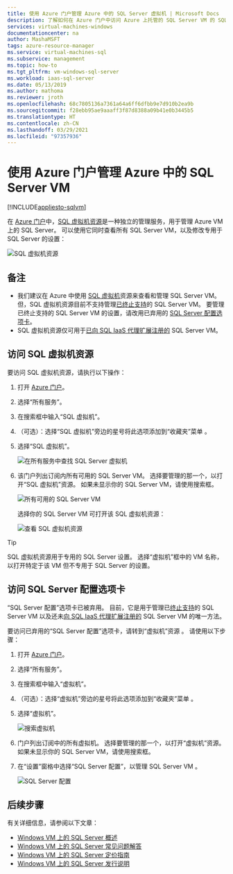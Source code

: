 ```yaml
---
title: 使用 Azure 门户管理 Azure 中的 SQL Server 虚拟机 | Microsoft Docs
description: 了解如何在 Azure 门户中访问 Azure 上托管的 SQL Server VM 的 SQL 虚拟机资源。
services: virtual-machines-windows
documentationcenter: na
author: MashaMSFT
tags: azure-resource-manager
ms.service: virtual-machines-sql
ms.subservice: management
ms.topic: how-to
ms.tgt_pltfrm: vm-windows-sql-server
ms.workload: iaas-sql-server
ms.date: 05/13/2019
ms.author: mathoma
ms.reviewer: jroth
ms.openlocfilehash: 68c7805136a7361a64a6ff6dfbb9e7d910b2ea9b
ms.sourcegitcommit: f28ebb95ae9aaaff3f87d8388a09b41e0b3445b5
ms.translationtype: HT
ms.contentlocale: zh-CN
ms.lasthandoff: 03/29/2021
ms.locfileid: "97357936"
---
```

# <a name="manage-sql-server-vms-in-azure-by-using-the-azure-portal"></a>使用 Azure 门户管理 Azure 中的 SQL Server VM
[!INCLUDE[appliesto-sqlvm](../../includes/appliesto-sqlvm.md)]

在 [Azure 门户](https://portal.azure.com)中，[SQL 虚拟机资源](https://portal.azure.com/#blade/HubsExtension/BrowseResource/resourceType/Microsoft.SqlVirtualMachine%2FSqlVirtualMachines)是一种独立的管理服务，用于管理 Azure VM 上的 SQL Server。 可以使用它同时查看所有 SQL Server VM，以及修改专用于 SQL Server 的设置： 

![SQL 虚拟机资源](./media/manage-sql-vm-portal/sql-vm-manage.png)


## <a name="remarks"></a>备注

- 我们建议在 Azure 中使用 [SQL 虚拟机](https://portal.azure.com/#blade/HubsExtension/BrowseResource/resourceType/Microsoft.SqlVirtualMachine%2FSqlVirtualMachines)资源来查看和管理 SQL Server VM。 但，SQL 虚拟机资源目前不支持管理[已终止支持](sql-server-2008-extend-end-of-support.md)的 SQL Server VM。 要管理已终止支持的 SQL Server VM 的设置，请改用已弃用的 [SQL Server 配置选项卡](#access-the-sql-server-configuration-tab)。 
- SQL 虚拟机资源仅可用于[已向 SQL IaaS 代理扩展注册的](sql-agent-extension-manually-register-single-vm.md) SQL Server VM。 


## <a name="access-the-sql-virtual-machines-resource"></a>访问 SQL 虚拟机资源
要访问 SQL 虚拟机资源，请执行以下操作：

1. 打开 [Azure 门户](https://portal.azure.com)。 
1. 选择“所有服务”。 
1. 在搜索框中输入“SQL 虚拟机”。
1. （可选）：选择“SQL 虚拟机”旁边的星号将此选项添加到“收藏夹”菜单 。 
1. 选择“SQL 虚拟机”。 

   ![在所有服务中查找 SQL Server 虚拟机](./media/manage-sql-vm-portal/sql-vm-search.png)

1. 该门户列出订阅内所有可用的 SQL Server VM。 选择要管理的那一个，以打开“SQL 虚拟机”资源。 如果未显示你的 SQL Server VM，请使用搜索框。 

   ![所有可用的 SQL Server VM](./media/manage-sql-vm-portal/all-sql-vms.png)

   选择你的 SQL Server VM 可打开该 SQL 虚拟机资源： 


   ![查看 SQL 虚拟机资源](./media/manage-sql-vm-portal/sql-vm-resource.png)

> [!TIP]
> SQL 虚拟机资源用于专用的 SQL Server 设置。 选择“虚拟机”框中的 VM 名称，以打开特定于该 VM 但不专用于 SQL Server 的设置。 

## <a name="access-the-sql-server-configuration-tab"></a>访问 SQL Server 配置选项卡
“SQL Server 配置”选项卡已被弃用。 目前，它是用于管理已[终止支持](sql-server-2008-extend-end-of-support.md)的 SQL Server VM 以及还未[向 SQL IaaS 代理扩展注册的](sql-agent-extension-manually-register-single-vm.md) SQL Server VM 的唯一方法。

要访问已弃用的“SQL Server 配置”选项卡，请转到“虚拟机”资源 。 请使用以下步骤：

1. 打开 [Azure 门户](https://portal.azure.com)。 
1. 选择“所有服务”。 
1. 在搜索框中输入“虚拟机”。
1. （可选）：选择“虚拟机”旁边的星号将此选项添加到“收藏夹”菜单 。 
1. 选择“虚拟机”。 

   ![搜索虚拟机](./media/manage-sql-vm-portal/vm-search.png)

1. 门户列出订阅中的所有虚拟机。 选择要管理的那一个，以打开“虚拟机”资源。 如果未显示你的 SQL Server VM，请使用搜索框。 
1. 在“设置”窗格中选择“SQL Server 配置”，以管理 SQL Server VM 。 

   ![SQL Server 配置](./media/manage-sql-vm-portal/sql-vm-configuration.png)

## <a name="next-steps"></a>后续步骤

有关详细信息，请参阅以下文章： 

* [Windows VM 上的 SQL Server 概述](sql-server-on-azure-vm-iaas-what-is-overview.md)
* [Windows VM 上的 SQL Server 常见问题解答](frequently-asked-questions-faq.md)
* [Windows VM 上的 SQL Server 定价指南](pricing-guidance.md)
* [Windows VM 上的 SQL Server 发行说明](doc-changes-updates-release-notes.md)


